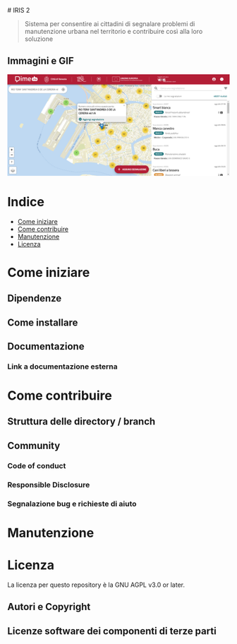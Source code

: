 # IRIS 2

> Sistema per consentire ai cittadini di segnalare problemi di manutenzione  urbana nel territorio e contribuire così alla loro soluzione

## Immagini e GIF

![Screenshot](public/screenshot.png)

# Indice

- [Come iniziare](#come-iniziare)
- [Come contribuire](#come-contribuire)
- [Manutenzione](#manutenzione)
- [Licenza](#licenza)

# Come iniziare

## Dipendenze
## Come installare

## Documentazione
### Link a documentazione esterna 

# Come contribuire
## Struttura delle directory / branch

## Community

### Code of conduct

### Responsible Disclosure

### Segnalazione bug e richieste di aiuto

# Manutenzione 

# Licenza 
La licenza per questo repository è la GNU AGPL v3.0 or later.

## Autori e Copyright

## Licenze software dei componenti di terze parti
